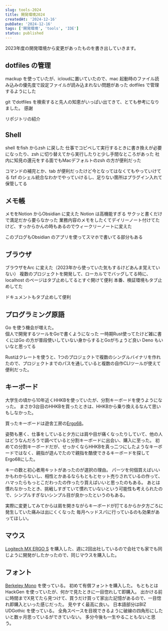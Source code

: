 ```yaml
---
slug: tools-2024
title: 開発環境2024
createdAt: '2024-12-16'
pubDate: '2024-12-16'
tags: ['開発環境', 'tools', 'IDE']
status: published
---
```


2023年度の開発環境から変更があったものを書き出していきます。

## dotfiles の管理

mackup を使っていたが、icloudに置いていたので、mac 起動時のファイル読み込みの優先度で設定ファイルが読み込まれない問題があった
dotfiles で管理するようにした

git でdotfiles を検索すると先人の知恵がいっぱい出てきて、とても参考になりました。
感謝

リポジトリの紹介

## Shell

shell をfish からzsh に戻した
仕事でコピペして実行するときに書き換えが必要になったり、zsh に切り替えてから実行したりと少し手間なところがあった
社内に知見の還元をする面でもMacデフォルトのzsh の方が便利だった

コマンドの補完とか、tab が便利だったけど今となってはなくてもやっていけてる
fzf のシェル統合なわかでやっていけるし、足りない箇所はプラグイン入れて保管してる

## メモ帳

メモをNotion からObsidian に変えた
Notion は高機能すぎる
サクッと書くだけで満足だから要らなかった
業務内容のメモをしたくてデイリーノート付けてたけど、すっからかんの時もあるのでウィークリーノートに変えた

このブログもObsidian のアプリを使ってスマホで書いてる部分もある

## ブラウザ

ブラウザをArc に変えた（2023年から使っていた気もするけどあんま覚えていない）
複数のプロジェクトを開発して、ローカルででバッグしてる時に、localhost のページはタブ止めしてるとすぐ開けて便利
本番、検証環境もタブ止めしてた

ドキュメントもタブ止めして便利

## プログラミング原語

Go を使う機会が増えた。  
個人で開発するツールをGoで書くようになった
一時期Rust使ってたけど雑に書くにはGo の方が普段使いしていない身からするとGoがちょうど良い
Deno もいいなと思ってる

Rustはクレートを使うと、1つのプロジェクトで複数のシングルバイナリを作れたので、プロジェクトまでのパスを通していると複数の自作CLIツールが使えて便利だった。

## キーボード

大学生の頃から10年近くHHKBを使っていたが、分割キーボードを使うようになった。
まさか3台目のHHKBを買ったときは、HHKBから乗り換えるなんて思いもしなかった。

買ったキーボードは遊舎工房の[Ergo68](https://shop.yushakobo.jp/products/ergo68)。

姿勢も悪く、仕事をしていると夕方には肩や目が痛くなったりしていて、他の人はどうなんだろうで調べていると分割キーボードに出会い、購入に至った。
初めての分割キーボードだが、せっかくならHHKBを真っ二つにしたようなキーボードではなく、親指が遊んでたので親指を酷使できるキーボードを探してErgo68にした。

キーの数と初心者用キットがあったのが選択の理由。
パーツを何個買えばいいかもわからないし、相性とかあるならもともとセット売りされているの作って、ハマったらもっとこだわったの作ったり買えばいいと思ったのもある。
あとは慣れなかったとき、挑戦しすぎていて慣れていないという可能性も考えられたので、シンプルすぎないシンプル目が良かったというのもある。

実際に変更してみてからは肩を開きながらキーボードが打てるからか夕方ごろに発生していた痛みは出にくくなった
毎月ヘッドスパに行っているのも効果があってほしい。

## マウス

[Logitech MX ERGO S](https://www.amazon.co.jp/dp/B0D9Y1SNQT) を購入した、週に2回出社しているので会社でも家でも同じように開発がしたかったので、同じマウスを購入した。

## フォント

[Berkeley Mono](https://usgraphics.com/products/berkeley-mono) を使っている。
初めて有償フォントを購入した。
もともとはHackGen を使っていたが、何かで見たときに一目惚れして即購入。
出かける前に時間までX見てたら見つけて、買うだけ買って家出た記憶があるので、一目惚れ即購入といった感じだった。
見やすく最高に良い。
日本語部分はBIZ UDGothic を使っている。
全角スペースを目視できるように破線の四角形にしたいと数ヶ月思っているができていない。
多分今後も一生やることもないと思う。
